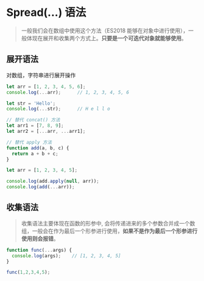 # Spread(...) 语法
> 一般我们会在数组中使用这个方法（ES2018 能够在对象中进行使用），一般体现在展开和收集两个方式上。**只要是一个可迭代对象就能够使用**。

## 展开语法

对数组，字符串进行展开操作

```js
let arr = [1, 2, 3, 4, 5, 6];
console.log(...arr);      // 1, 2, 3, 4, 5, 6

let str = 'Hello';
console.log(...str);      // H e l l o

// 替代 concat() 方法
let arr1 = [7, 8, 9];
let arr2 = [...arr, ...arr1];

// 替代 apply 方法
function add(a, b, c) {
  return a + b + c;
}

let arr = [1, 2, 3, 4, 5];

console.log(add.apply(null, arr));
console.log(add(...arr));

```

## 收集语法
> 收集语法主要体现在函数的形参中, 会将传递进来的多个参数合并成一个数组，一般会在作为最后一个形参进行使用，**如果不是作为最后一个形参进行使用则会报错**。

```js
function func(...args) {
  console.log(args);    // [1, 2, 3, 4, 5]
}

func(1,2,3,4,5);

```

